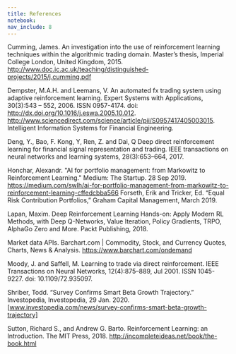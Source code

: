 ```yaml
---
title: References
notebook:
nav_include: 8
---
```


Cumming, James. An investigation into the use of reinforcement learning techniques within the algorithmic trading domain. Master’s thesis, Imperial College London, United Kingdom, 2015. <http://www.doc.ic.ac.uk/teaching/distinguished-projects/2015/j.cumming.pdf> 

Dempster, M.A.H. and Leemans, V. An automated fx trading system using adaptive reinforcement learning. Expert Systems with Applications, 30(3):543 – 552, 2006. ISSN 0957-4174. doi: http://dx.doi.org/10.1016/j.eswa.2005.10.012. <http://www.sciencedirect.com/science/article/pii/S0957417405003015>. Intelligent Information Systems for Financial Engineering. 

Deng, Y., Bao, F. Kong, Y, Ren, Z. and Dai, Q Deep direct reinforcement learning for financial signal representation and trading. IEEE transactions on neural networks and learning systems, 28(3):653–664, 2017. 

Honchar, Alexandr. "AI for portfolio management: from Markowitz to Reinforcement Learning." Medium: The Startup. 28 Sep 2019. <https://medium.com/swlh/ai-for-portfolio-management-from-markowitz-to-reinforcement-learning-cffedcbba566> Forseth, Erik and Tricker, Ed. “Equal Risk Contribution Portfolios,” Graham Capital Management, March 2019. 

Lapan, Maxim. Deep Reinforcement Learning Hands-on: Apply Modern RL Methods, with Deep Q-Networks, Value Iteration, Policy Gradients, TRPO, AlphaGo Zero and More. Packt Publishing, 2018. 

Market data APIs. Barchart.com \| Commodity, Stock, and Currency Quotes, Charts, News & Analysis. <https://www.barchart.com/ondemand> 

Moody, J. and Saffell, M. Learning to trade via direct reinforcement. IEEE Transactions on Neural Networks, 12(4):875–889, Jul 2001. ISSN 1045-9227. doi: 10.1109/72.935097. 

Shriber, Todd. “Survey Confirms Smart Beta Growth Trajectory.” Investopedia, Investopedia, 29 Jan. 2020. [www.investopedia.com/news/survey-confirms-smart-beta-growth-trajectory]

Sutton, Richard S., and Andrew G. Barto. Reinforcement Learning: an Introduction. The MIT Press, 2018. <http://incompleteideas.net/book/the-book.html> 

